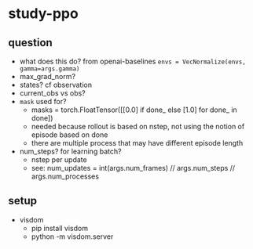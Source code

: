 # study-ppo

## question
* what does this do? from openai-baselines
  `envs = VecNormalize(envs, gamma=args.gamma)`
* max_grad_norm?
* states? cf observation
* current_obs vs obs?
* `mask` used for?
  * masks = torch.FloatTensor([[0.0] if done_ else [1.0] for done_ in done])
  * needed because rollout is based on nstep,
    not using the notion of episode based on done
  * there are multiple process that may have different episode length
* num_steps? for learning batch?
  * nstep per update
  * see: num_updates = int(args.num_frames) // args.num_steps // args.num_processes

## setup
* visdom
  * pip install visdom
  * python -m visdom.server

